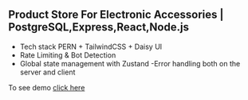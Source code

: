 ## Product Store For Electronic Accessories | PostgreSQL,Express,React,Node.js

- Tech stack PERN + TailwindCSS + Daisy UI
- Rate Limiting & Bot Detection
- Global state management with Zustand
-Error handling both on the server and client

To see demo [click here]([https://pages.github.com/](https://product-store-9uvx.onrender.com/))
